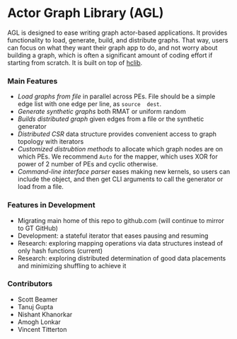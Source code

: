 # Actor Graph Library (AGL)

AGL is designed to ease writing graph actor-based applications. It provides functionality to load, generate, build, and distribute graphs. That way, users can focus on what they want their graph app to do, and not worry about building a graph, which is often a significant amount of coding effort if starting from scratch. It is built on top of [hclib](https://github.gatech.edu/Habanero/hclib-actor).

### Main Features
* _Load graphs from file_ in parallel across PEs. File should be a simple edge list with one edge per line, as `source  dest`.
* _Generate synthetic graphs_ both RMAT or uniform random
* _Builds distributed graph_ given edges from a file or the synthetic generator
* _Distributed CSR_ data structure provides convenient access to graph topology with iterators
* _Customized distrubtion methods_ to allocate which graph nodes are on which PEs. We recommend `Auto` for the mapper, which uses XOR for power of 2 number of PEs and cyclic otherwise.
* _Command-line interface parser_ eases making new kernels, so users can include the object, and then get CLI arguments to call the generator or load from a file.

### Features in Development
* Migrating main home of this repo to github.com (will continue to mirror to GT GitHub)
* Development: a stateful iterator that eases pausing and resuming 
* Research: exploring mapping operations via data structures instead of only hash functions (current)
* Research: exploring distributed determination of good data placements and minimizing shuffling to achieve it

### Contributors
* Scott Beamer
* Tanuj Gupta
* Nishant Khanorkar
* Amogh Lonkar
* Vincent Titterton

